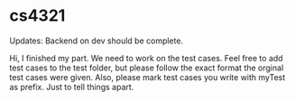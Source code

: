 # cs4321
Updates:
Backend on dev should be complete. 

Hi, I finished my part. We need to work on the test cases. Feel free to add test cases to the test folder, but please follow
the exact format the orginal test cases were given. Also, please mark test cases you write with myTest as prefix. Just to 
tell things apart.
